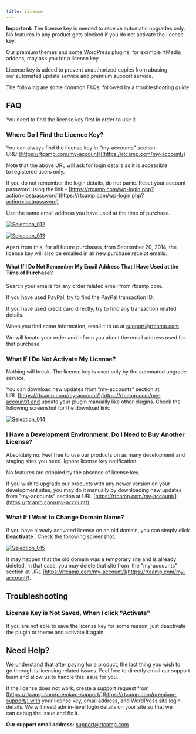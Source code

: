 ```yaml
---
title: License
---
```


**Important:** The license key is needed to receive automatic upgrades only. No features in any product gets blocked if you do not activate the license key.


Our premium themes and some WordPress plugins, for example rtMedia addons, may ask you for a license key.

License key is added to prevent unauthorized copies from abusing our automated update service and premium support service.

The following are some common FAQs, followed by a troubleshooting guide.


## FAQ


You need to find the license key first in order to use it.


### Where Do I Find the Licence Key?


You can always find the license key in "my-accounts" section - URL: [https://rtcamp.com/my-account/](https://rtcamp.com/my-account/)

Note that the above URL will ask for login details as it is accessible to registered users only.

If you do not remember the login details, do not panic. Reset your account password using the link - [https://rtcamp.com/wp-login.php?action=lostpassword](https://rtcamp.com/wp-login.php?action=lostpassword)

Use the same email address you have used at the time of purchase.


[![Selection_012](http://docs.rtcamp.com/wp-content/uploads/2014/09/Selection_012-1024x241.png)](http://docs.rtcamp.com/wp-content/uploads/2014/09/Selection_012.png)

[![Selection_013](http://docs.rtcamp.com/wp-content/uploads/2014/09/Selection_013.png)](http://docs.rtcamp.com/wp-content/uploads/2014/09/Selection_013.png)

Apart from this, for all future purchases, from September 20, 2014, the license key will also be emailed in all new purchase receipt emails.


#### What If I Do Not Remember My Email Address That I Have Used at the Time of Purchase?


Search your emails for any order related email from rtcamp.com.

If you have used PayPal, try to find the PayPal transaction ID.

If you have used credit card directly, try to find any transaction related details.

When you find some information, email it to us at [support@rtcamp.com](mailto:support@rtcamp.com).

We will locate your order and inform you about the email address used for that purchase.


### What If I Do Not Activate My License?


Nothing will break. The license key is used only by the automated upgrade service.

You can download new updates from "my-accounts" section at URL [https://rtcamp.com/my-account/](https://rtcamp.com/my-account/) and update your plugin manually like other plugins. Check the following screenshot for the download link:

[![Selection_014](http://docs.rtcamp.com/wp-content/uploads/2014/09/Selection_014-1024x224.png)](http://docs.rtcamp.com/wp-content/uploads/2014/09/Selection_014.png)


### I Have a Development Environment. Do I Need to Buy Another License?


Absolutely no. Feel free to use our products on as many development and staging sites you need. Ignore license key notification.

No features are crippled by the absence of license key.

If you wish to upgrade our products with any newer version on your development sites, you may do it manually by downloading new updates from "my-accounts" section at URL [https://rtcamp.com/my-account/](https://rtcamp.com/my-account/).


### What If I Want to Change Domain Name?


If you have already activated license on an old domain, you can simply click **Deactivate** . Check the following screenshot:

[![Selection_015](http://i.imgur.com/CpZD9YS.png)](http://i.imgur.com/CpZD9YS.png)



It may happen that the old domain was a temporary site and is already deleted. In that case, you may delete that site from  the "my-accounts" section at URL [https://rtcamp.com/my-account/](https://rtcamp.com/my-account/).




## Troubleshooting




### License Key is Not Saved, When I click "Activate"


If you are not able to save the license key for some reason, just deactivate the plugin or theme and activate it again.


## Need Help?


We understand that after paying for a product, the last thing you wish to go through is licensing related issues. Feel free to directly email our support team and allow us to handle this issue for you.

If the license does not work, create a support request from [https://rtcamp.com/premium-support/](https://rtcamp.com/premium-support/) with your license key, email address, and WordPress site login details. We will need admin-level login details on your site so that we can debug the issue and fix it.

**Our support email address:** [support@rtcamp.com](mailto:support@rtcamp.com)
